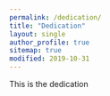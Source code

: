 ```yaml
---
permalink: /dedication/
title: "Dedication"
layout: single
author_profile: true
sitemap: true
modified: 2019-10-31
---
```


This is the dedication
